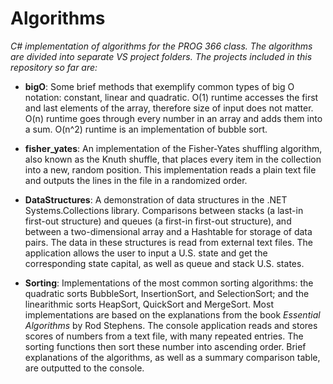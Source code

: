 # Algorithms
*C# implementation of algorithms for the PROG 366 class. The algorithms are divided into separate VS project folders. The projects included in this repository so far are:*

* **bigO**: Some brief methods that exemplify common types of big O notation: constant, linear and quadratic. O(1) runtime accesses the first and last elements of the array, therefore size of input does not matter. O(n) runtime goes through every number in an array and adds them into a sum. O(n^2) runtime is an implementation of bubble sort.

* **fisher_yates**: An implementation of the Fisher-Yates shuffling algorithm, also known as the Knuth shuffle, that places every item in the collection into a new, random position. This implementation reads a plain text file and outputs the lines in the file in a randomized order.

* **DataStructures**: A demonstration of data structures in the .NET Systems.Collections library. Comparisons between stacks (a last-in first-out structure) and queues (a first-in first-out structure), and between a two-dimensional array and a Hashtable for storage of data pairs. The data in these structures is read from external text files. The application allows the user to input a U.S. state and get the corresponding state capital, as well as queue and stack U.S. states.

* **Sorting**: Implementations of the most common sorting algorithms: the quadratic sorts BubbleSort, InsertionSort, and SelectionSort; and the linearithmic sorts HeapSort, QuickSort and MergeSort. Most implementations are based on the explanations from the book *Essential Algorithms* by Rod Stephens. The console application reads and stores scores of numbers from a text file, with many repeated entries. The sorting functions then sort these number into ascending order. Brief explanations of the algorithms, as well as a summary comparison table, are outputted to the console.
